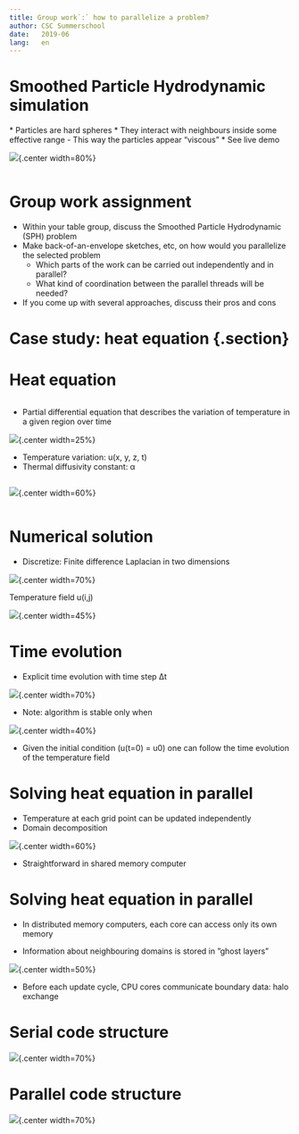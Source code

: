 ```yaml
---
title: Group work`:` how to parallelize a problem?
author: CSC Summerschool
date:   2019-06
lang:   en
---
```




# Smoothed Particle Hydrodynamic simulation

<div class=column>
* Particles are hard spheres
* They interact with neighbours inside some effective range
	- This way the particles appear “viscous”
* See live demo 

</div>
<div class=column>

 ![](images/smooth_particle.svg){.center width=80%}

</div>

# Group work assignment

* Within your table group, discuss the Smoothed Particle Hydrodynamic (SPH) problem
* Make back-of-an-envelope sketches, etc, on how would you parallelize the selected problem
	- Which parts of the work can be carried out independently and in parallel?
	- What kind of coordination between the parallel threads will be needed?
* If you come up with several approaches, discuss their pros and cons

# Case study: heat equation {.section}

# Heat equation

<div class=column>

* Partial differential equation that describes the variation of temperature in a given region over time

 ![](images/heat_eq.png){.center width=25%}	
		
* Temperature variation: u(x, y, z, t)
* Thermal diffusivity constant: α

</div>

<div class=column>

 ![](images/pot.png){.center width=60%}

</div>


# Numerical solution


* Discretize: Finite difference Laplacian in two dimensions

 ![](images/fd.png){.center width=70%}



Temperature field u(i,j)

 ![](images/t_field.svg){.center width=45%}



# Time evolution


* Explicit time evolution with time step Δt

![](images/time_p.png){.center width=70%}

* Note: algorithm is stable only when

 ![](images/stable.png){.center width=40%}

* Given the initial condition (u(t=0) = u0) one can follow the time evolution of the temperature field

# Solving heat equation in parallel

* Temperature at each grid point can be updated independently
* Domain decomposition

 ![](images/domain.svg){.center width=60%}
 
* Straightforward in shared memory computer

# Solving heat equation in parallel

* In distributed memory computers, each core can access only its own memory

* Information about neighbouring domains is stored in ”ghost layers”

 ![](images/ghost.svg){.center width=50%}

* Before each update cycle, CPU cores communicate boundary data: halo exchange

# Serial code structure

 ![](images/serial_code.svg){.center width=70%}

# Parallel code structure

 ![](images/parallel_code.svg){.center width=70%}

